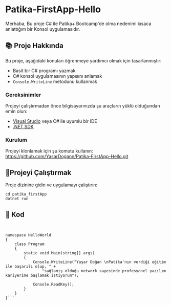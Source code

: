 # Patika-FirstApp-Hello
Merhaba,
Bu proje C# ile Patika+ Bootcamp'de olma nedenimi kısaca anlattığım bir Konsol uygulamasıdır. 

## 📚 Proje Hakkında
Bu proje, aşağıdaki konuları öğrenmeye yardımcı olmak için tasarlanmıştır:
- Basit bir C# programı yazmak
- C# konsol uygulamasının yapısını anlamak
- `Console.WriteLine` metodunu kullanmak

### Gereksinimler
Projeyi çalıştırmadan önce bilgisayarınızda şu araçların yüklü olduğundan emin olun:
- [Visual Studio](https://visualstudio.microsoft.com/) veya C# ile uyumlu bir IDE
- [.NET SDK](https://dotnet.microsoft.com/download)


### Kurulum
Projeyi klonlamak için şu komutu kullanın:
https://github.com/YasarDogann/Patika-FirstApp-Hello.git

## 🚀Projeyi Çalıştırmak
Proje dizinine gidin ve uygulamayı çalıştırın:
```
cd patika_firstApp
dotnet run
```

## 🚀 Kod
```using System;


namespace HelloWorld
{
    class Program
    {
        static void Main(string[] args)
        {
            Console.WriteLine("Yaşar Doğan \nPatika'nın verdiği eğitim ile başarılı olup, " +
                "sağlamış olduğu network sayesinde profesyonel yazılım kariyerime başlamak istiyorum");

            Console.ReadKey();
        }
    }
}```
